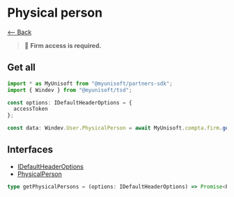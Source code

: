 # Physical person

[<-- Back](../../../../README.md)

> 📌 **Firm access is required.**

## Get all

```ts
import * as MyUnisoft from "@myunisoft/partners-sdk";
import { Windev } from "@myunisoft/tsd";

const options: IDefaultHeaderOptions = {
  accessToken
};

const data: Windev.User.PhysicalPerson = await MyUnisoft.compta.firm.getPhysicalPersons(options);
```

## Interfaces
- [IDefaultHeaderOptions](../../../interfaces/common.md)
- [PhysicalPerson](https://github.com/MyUnisoft/tsd/blob/main/types/windev/user.d.ts#L1)

```ts
type getPhysicalPersons = (options: IDefaultHeaderOptions) => Promise<PhysicalPerson>;
```
